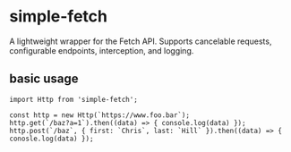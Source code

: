 # simple-fetch
A lightweight wrapper for the Fetch API. Supports cancelable requests, configurable endpoints, interception, and logging.

## basic usage
```
import Http from 'simple-fetch';

const http = new Http(`https://www.foo.bar`);
http.get(`/baz?a=1`).then((data) => { console.log(data) });
http.post(`/baz`, { first: `Chris`, last: `Hill` }).then((data) => { conosle.log(data) });
```
